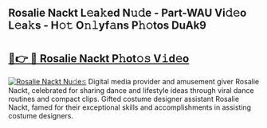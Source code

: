 ## Rosalie Nackt L𝚎a𝚔ed N𝚞𝚍e - Part-WAU Vi𝚍𝚎o L𝚎a𝚔s - H𝚘𝚝 O𝚗𝚕yf𝚊ns P𝚑𝚘tos DuAk9

# <h2><a href="http://kf1jeq.oniu.top/?m=Rosalie+Nackt">🔗👉 🔴 Rosalie Nackt P𝚑ot𝚘𝚜 V𝚒d𝚎o</a></h2>

[![Rosalie Nackt Nu𝚍e𝚜](https://i.imgur.com/0qMVB7G.gif)](http://kf1jeq.oniu.top/?m=Rosalie+Nackt)
Digital media provider and amusement giver Rosalie Nackt, celebrated for sharing dance and lifestyle ideas through viral dance routines and compact clips. Gifted costume designer assistant Rosalie Nackt, famed for their exceptional skills and accomplishments in assisting costume designers.  

